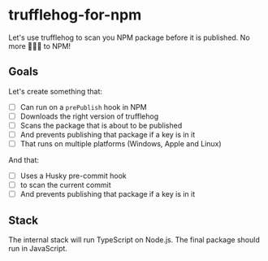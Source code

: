 # trufflehog-for-npm
Let's use trufflehog to scan you NPM package before it is published. No more 🔑🔑🔑 to NPM!

## Goals

Let's create something that:

- [ ] Can run on a `prePublish` hook in NPM
- [ ] Downloads the right version of trufflehog
- [ ] Scans the package that is about to be published
- [ ] And prevents publishing that package if a key is in it
- [ ] That runs on multiple platforms (Windows, Apple and Linux)

And that:
- [ ] Uses a Husky pre-commit hook
- [ ] to scan the current commit
- [ ] And prevents publishing that package if a key is in it

## Stack

The internal stack will run TypeScript on Node.js. The final package should run in JavaScript.
